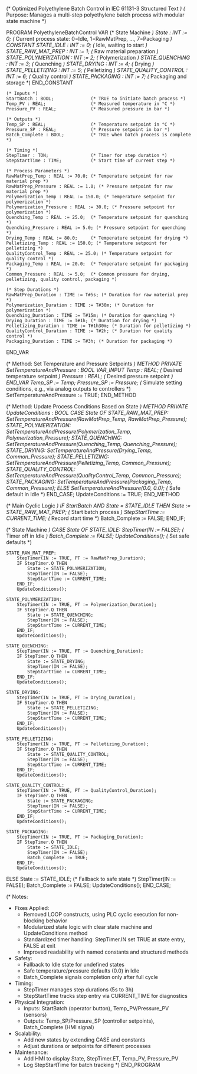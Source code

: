 (* Optimized Polyethylene Batch Control in IEC 61131-3 Structured Text *)
(* Purpose: Manages a multi-step polyethylene batch process with modular state machine *)

PROGRAM PolyethyleneBatchControl
VAR
    (* State Machine *)
    State : INT := 0;               (* Current process state: 0=Idle, 1=RawMatPrep, ..., 7=Packaging *)
    CONSTANT
        STATE_IDLE : INT := 0;      (* Idle, waiting to start *)
        STATE_RAW_MAT_PREP : INT := 1; (* Raw material preparation *)
        STATE_POLYMERIZATION : INT := 2; (* Polymerization *)
        STATE_QUENCHING : INT := 3; (* Quenching *)
        STATE_DRYING : INT := 4;    (* Drying *)
        STATE_PELLETIZING : INT := 5; (* Pelletizing *)
        STATE_QUALITY_CONTROL : INT := 6; (* Quality control *)
        STATE_PACKAGING : INT := 7; (* Packaging and storage *)
    END_CONSTANT

    (* Inputs *)
    StartBatch : BOOL;              (* TRUE to initiate batch process *)
    Temp_PV : REAL;                 (* Measured temperature in °C *)
    Pressure_PV : REAL;             (* Measured pressure in bar *)

    (* Outputs *)
    Temp_SP : REAL;                 (* Temperature setpoint in °C *)
    Pressure_SP : REAL;             (* Pressure setpoint in bar *)
    Batch_Complete : BOOL;          (* TRUE when batch process is complete *)

    (* Timing *)
    StepTimer : TON;                (* Timer for step duration *)
    StepStartTime : TIME;           (* Start time of current step *)

    (* Process Parameters *)
    RawMatPrep_Temp : REAL := 70.0; (* Temperature setpoint for raw material prep *)
    RawMatPrep_Pressure : REAL := 1.0; (* Pressure setpoint for raw material prep *)
    Polymerization_Temp : REAL := 150.0; (* Temperature setpoint for polymerization *)
    Polymerization_Pressure : REAL := 30.0; (* Pressure setpoint for polymerization *)
    Quenching_Temp : REAL := 25.0;  (* Temperature setpoint for quenching *)
    Quenching_Pressure : REAL := 5.0; (* Pressure setpoint for quenching *)
    Drying_Temp : REAL := 80.0;     (* Temperature setpoint for drying *)
    Pelletizing_Temp : REAL := 150.0; (* Temperature setpoint for pelletizing *)
    QualityControl_Temp : REAL := 25.0; (* Temperature setpoint for quality control *)
    Packaging_Temp : REAL := 20.0;  (* Temperature setpoint for packaging *)
    Common_Pressure : REAL := 5.0;  (* Common pressure for drying, pelletizing, quality control, packaging *)

    (* Step Durations *)
    RawMatPrep_Duration : TIME := T#5s; (* Duration for raw material prep *)
    Polymerization_Duration : TIME := T#30m; (* Duration for polymerization *)
    Quenching_Duration : TIME := T#15m; (* Duration for quenching *)
    Drying_Duration : TIME := T#1h; (* Duration for drying *)
    Pelletizing_Duration : TIME := T#1h30m; (* Duration for pelletizing *)
    QualityControl_Duration : TIME := T#2h; (* Duration for quality control *)
    Packaging_Duration : TIME := T#3h; (* Duration for packaging *)
END_VAR

(* Method: Set Temperature and Pressure Setpoints *)
METHOD PRIVATE SetTemperatureAndPressure : BOOL
VAR_INPUT
    Temp : REAL;                    (* Desired temperature setpoint *)
    Pressure : REAL;                (* Desired pressure setpoint *)
END_VAR
Temp_SP := Temp;
Pressure_SP := Pressure;
(* Simulate setting conditions, e.g., via analog outputs to controllers *)
SetTemperatureAndPressure := TRUE;
END_METHOD

(* Method: Update Process Conditions Based on State *)
METHOD PRIVATE UpdateConditions : BOOL
CASE State OF
    STATE_RAW_MAT_PREP:
        SetTemperatureAndPressure(RawMatPrep_Temp, RawMatPrep_Pressure);
    STATE_POLYMERIZATION:
        SetTemperatureAndPressure(Polymerization_Temp, Polymerization_Pressure);
    STATE_QUENCHING:
        SetTemperatureAndPressure(Quenching_Temp, Quenching_Pressure);
    STATE_DRYING:
        SetTemperatureAndPressure(Drying_Temp, Common_Pressure);
    STATE_PELLETIZING:
        SetTemperatureAndPressure(Pelletizing_Temp, Common_Pressure);
    STATE_QUALITY_CONTROL:
        SetTemperatureAndPressure(QualityControl_Temp, Common_Pressure);
    STATE_PACKAGING:
        SetTemperatureAndPressure(Packaging_Temp, Common_Pressure);
    ELSE
        SetTemperatureAndPressure(0.0, 0.0); (* Safe default in Idle *)
END_CASE;
UpdateConditions := TRUE;
END_METHOD

(* Main Cyclic Logic *)
IF StartBatch AND State = STATE_IDLE THEN
    State := STATE_RAW_MAT_PREP;     (* Start batch process *)
    StepStartTime := CURRENT_TIME;   (* Record start time *)
    Batch_Complete := FALSE;
END_IF;

(* State Machine *)
CASE State OF
    STATE_IDLE:
        StepTimer(IN := FALSE);     (* Timer off in Idle *)
        Batch_Complete := FALSE;
        UpdateConditions();         (* Set safe defaults *)

    STATE_RAW_MAT_PREP:
        StepTimer(IN := TRUE, PT := RawMatPrep_Duration);
        IF StepTimer.Q THEN
            State := STATE_POLYMERIZATION;
            StepTimer(IN := FALSE);
            StepStartTime := CURRENT_TIME;
        END_IF;
        UpdateConditions();

    STATE_POLYMERIZATION:
        StepTimer(IN := TRUE, PT := Polymerization_Duration);
        IF StepTimer.Q THEN
            State := STATE_QUENCHING;
            StepTimer(IN := FALSE);
            StepStartTime := CURRENT_TIME;
        END_IF;
        UpdateConditions();

    STATE_QUENCHING:
        StepTimer(IN := TRUE, PT := Quenching_Duration);
        IF StepTimer.Q THEN
            State := STATE_DRYING;
            StepTimer(IN := FALSE);
            StepStartTime := CURRENT_TIME;
        END_IF;
        UpdateConditions();

    STATE_DRYING:
        StepTimer(IN := TRUE, PT := Drying_Duration);
        IF StepTimer.Q THEN
            State := STATE_PELLETIZING;
            StepTimer(IN := FALSE);
            StepStartTime := CURRENT_TIME;
        END_IF;
        UpdateConditions();

    STATE_PELLETIZING:
        StepTimer(IN := TRUE, PT := Pelletizing_Duration);
        IF StepTimer.Q THEN
            State := STATE_QUALITY_CONTROL;
            StepTimer(IN := FALSE);
            StepStartTime := CURRENT_TIME;
        END_IF;
        UpdateConditions();

    STATE_QUALITY_CONTROL:
        StepTimer(IN := TRUE, PT := QualityControl_Duration);
        IF StepTimer.Q THEN
            State := STATE_PACKAGING;
            StepTimer(IN := FALSE);
            StepStartTime := CURRENT_TIME;
        END_IF;
        UpdateConditions();

    STATE_PACKAGING:
        StepTimer(IN := TRUE, PT := Packaging_Duration);
        IF StepTimer.Q THEN
            State := STATE_IDLE;
            StepTimer(IN := FALSE);
            Batch_Complete := TRUE;
        END_IF;
        UpdateConditions();

ELSE
    State := STATE_IDLE;            (* Fallback to safe state *)
    StepTimer(IN := FALSE);
    Batch_Complete := FALSE;
    UpdateConditions();
END_CASE;

(* Notes:
   - Fixes Applied:
     - Removed LOOP constructs, using PLC cyclic execution for non-blocking behavior
     - Modularized state logic with clear state machine and UpdateConditions method
     - Standardized timer handling: StepTimer.IN set TRUE at state entry, FALSE at exit
     - Improved readability with named constants and structured methods
   - Safety:
     - Fallback to Idle state for undefined states
     - Safe temperature/pressure defaults (0.0) in Idle
     - Batch_Complete signals completion only after full cycle
   - Timing:
     - StepTimer manages step durations (5s to 3h)
     - StepStartTime tracks step entry via CURRENT_TIME for diagnostics
   - Physical Integration:
     - Inputs: StartBatch (operator button), Temp_PV/Pressure_PV (sensors)
     - Outputs: Temp_SP/Pressure_SP (controller setpoints), Batch_Complete (HMI signal)
   - Scalability:
     - Add new states by extending CASE and constants
     - Adjust durations or setpoints for different processes
   - Maintenance:
     - Add HMI to display State, StepTimer.ET, Temp_PV, Pressure_PV
     - Log StepStartTime for batch tracking
*)
END_PROGRAM
